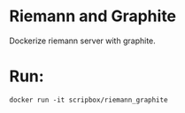 # Riemann and Graphite

Dockerize riemann server with graphite.

# Run:

  `docker run -it scripbox/riemann_graphite`

